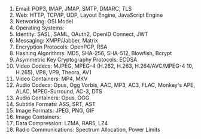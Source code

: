1. Email: POP3, IMAP, JMAP, SMTP, DMARC, TLS
2. Web: HTTP, TCP/IP, UDP, Layout Engine, JavaScript Engine
3. Networking: OSI Model
4. Operating Systems: 
5. Identity: SASL, SAML, OAuth2, OpenID Connect, JWT
6. Messaging: XMPP/Jabber, Matrix
7. Encryption Protocols: OpenPGP, RSA
8. Hashing Algorithms: MD5, SHA-256, SHA-512, Blowfish, Bcrypt
9. Asymmetric Key Cryptography Protocols: ECDSA
10. Video Codecs: MJPEG, MPEG-4 (H.262, H.263, H.264/AVC/MPEG-4 10, H.265), VP8, VP9, Theora, AV1
11. Video Containers: MP4, MKV
12. Audio Codecs: Opus, Ogg Vorbis, AAC, MP3, AC3, FLAC, Monkey's APE, ALAC, MPEG-Surround, AC-3, DTS
13. Audio Containers: Opus, OGG
14. Subtitle Formats: ASS, SRT, AST
15. Image Formats: JPEG, PNG, GIF
16. Image Containers:
17. Data Compression: LZMA, RAR5, LZ4
18. Radio Communications: Spectrum Allocation, Power Limits
